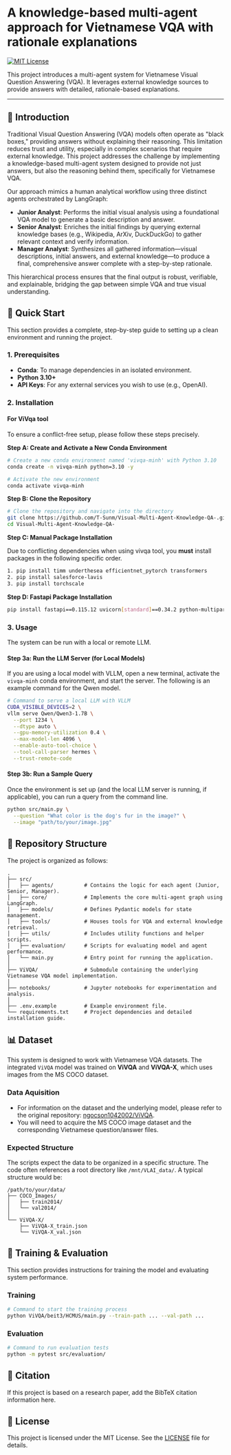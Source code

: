 # A knowledge-based multi-agent approach for Vietnamese VQA with rationale explanations

<!-- Badges: Add badges here, e.g., License, Python version, etc. -->
[![MIT License](https://img.shields.io/badge/License-MIT-green.svg)](https://choosealicense.com/licenses/mit/)

This project introduces a multi-agent system for Vietnamese Visual Question Answering (VQA). It leverages external knowledge sources to provide answers with detailed, rationale-based explanations.

---

## 📖 Introduction

Traditional Visual Question Answering (VQA) models often operate as "black boxes," providing answers without explaining their reasoning. This limitation reduces trust and utility, especially in complex scenarios that require external knowledge. This project addresses the challenge by implementing a knowledge-based multi-agent system designed to provide not just answers, but also the reasoning behind them, specifically for Vietnamese VQA.

Our approach mimics a human analytical workflow using three distinct agents orchestrated by LangGraph:
- **Junior Analyst**: Performs the initial visual analysis using a foundational VQA model to generate a basic description and answer.
- **Senior Analyst**: Enriches the initial findings by querying external knowledge bases (e.g., Wikipedia, ArXiv, DuckDuckGo) to gather relevant context and verify information.
- **Manager Analyst**: Synthesizes all gathered information—visual descriptions, initial answers, and external knowledge—to produce a final, comprehensive answer complete with a step-by-step rationale.

This hierarchical process ensures that the final output is robust, verifiable, and explainable, bridging the gap between simple VQA and true visual understanding.

## 🚀 Quick Start

This section provides a complete, step-by-step guide to setting up a clean environment and running the project.

### 1. Prerequisites
- **Conda**: To manage dependencies in an isolated environment.
- **Python 3.10+**
- **API Keys**: For any external services you wish to use (e.g., OpenAI).

### 2. Installation

#### For ViVqa tool
To ensure a conflict-free setup, please follow these steps precisely.

**Step A: Create and Activate a New Conda Environment**
```bash
# Create a new conda environment named 'vivqa-minh' with Python 3.10
conda create -n vivqa-minh python=3.10 -y

# Activate the new environment
conda activate vivqa-minh
```

**Step B: Clone the Repository**
```bash
# Clone the repository and navigate into the directory
git clone https://github.com/T-Sunm/Visual-Multi-Agent-Knowledge-QA-.git
cd Visual-Multi-Agent-Knowledge-QA-
```

**Step C: Manual Package Installation**

Due to conflicting dependencies when using vivqa tool, you **must** install packages in the following specific order.
```bash
1. pip install timm underthesea efficientnet_pytorch transformers
2. pip install salesforce-lavis
3. pip install torchscale
```
**Step D: Fastapi Package Installation**
```bash
pip install fastapi==0.115.12 uvicorn[standard]==0.34.2 python-multipart
```
### 3. Usage

The system can be run with a local or remote LLM.

#### Step 3a: Run the LLM Server (for Local Models)
If you are using a local model with VLLM, open a new terminal, activate the `vivqa-minh` conda environment, and start the server. The following is an example command for the Qwen model.

```bash
# Command to serve a local LLM with VLLM
CUDA_VISIBLE_DEVICES=2 \
vllm serve Qwen/Qwen3-1.7B \
  --port 1234 \
  --dtype auto \
  --gpu-memory-utilization 0.4 \
  --max-model-len 4096 \
  --enable-auto-tool-choice \
  --tool-call-parser hermes \
  --trust-remote-code
```

#### Step 3b: Run a Sample Query
Once the environment is set up (and the local LLM server is running, if applicable), you can run a query from the command line.

```bash
python src/main.py \
  --question "What color is the dog's fur in the image?" \
  --image "path/to/your/image.jpg"
```

## 📁 Repository Structure

The project is organized as follows:

```
.
├── src/
│   ├── agents/          # Contains the logic for each agent (Junior, Senior, Manager).
│   ├── core/            # Implements the core multi-agent graph using LangGraph.
│   ├── models/          # Defines Pydantic models for state management.
│   ├── tools/           # Houses tools for VQA and external knowledge retrieval.
│   ├── utils/           # Includes utility functions and helper scripts.
│   ├── evaluation/      # Scripts for evaluating model and agent performance.
│   └── main.py          # Entry point for running the application.
│
├── ViVQA/               # Submodule containing the underlying Vietnamese VQA model implementation.
│
├── notebooks/           # Jupyter notebooks for experimentation and analysis.
│
├── .env.example         # Example environment file.
└── requirements.txt     # Project dependencies and detailed installation guide.
```

## 📊 Dataset

This system is designed to work with Vietnamese VQA datasets. The integrated `ViVQA` model was trained on **ViVQA** and **ViVQA-X**, which uses images from the MS COCO dataset.

### Data Aquisition
- For information on the dataset and the underlying model, please refer to the original repository: [ngocson1042002/ViVQA](https://github.com/ngocson1042002/ViVQA).
- You will need to acquire the MS COCO image dataset and the corresponding Vietnamese question/answer files.

### Expected Structure
The scripts expect the data to be organized in a specific structure. The code often references a root directory like `/mnt/VLAI_data/`. A typical structure would be:
```
/path/to/your/data/
├── COCO_Images/
│   ├── train2014/
│   └── val2014/
│
└── ViVQA-X/
    ├── ViVQA-X_train.json
    └── ViVQA-X_val.json
```

## 🔧 Training & Evaluation

This section provides instructions for training the model and evaluating system performance.

### Training
```bash
# Command to start the training process
python ViVQA/beit3/HCMUS/main.py --train-path ... --val-path ...
```

### Evaluation
```bash
# Command to run evaluation tests
python -m pytest src/evaluation/
```

## 📜 Citation

If this project is based on a research paper, add the BibTeX citation information here.

## 📝 License

This project is licensed under the MIT License. See the [LICENSE](LICENSE) file for details. 